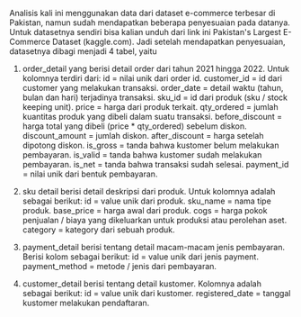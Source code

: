 Analisis kali ini menggunakan data dari dataset e-commerce terbesar di Pakistan, namun sudah mendapatkan beberapa penyesuaian pada datanya. Untuk datasetnya sendiri bisa kalian unduh dari link ini Pakistan's Largest E-Commerce Dataset (kaggle.com).
Jadi setelah mendapatkan penyesuaian, datasetnya dibagi menjadi 4 tabel, yaitu

1. order_detail yang berisi detail order dari tahun 2021 hingga 2022. Untuk kolomnya terdiri dari:
    id = nilai unik dari order id.
    customer_id = id dari customer yang melakukan transaksi.
    order_date = detail waktu (tahun, bulan dan hari) terjadinya transaksi.
    sku_id = id dari produk (sku / stock keeping unit).
    price = harga dari produk terkait.
    qty_ordered = jumlah kuantitas produk yang dibeli dalam suatu transaksi.
    before_discount = harga total yang dibeli (price * qty_ordered) sebelum diskon.
    discount_amount = jumlah diskon.
    after_discount = harga setelah dipotong diskon.
    is_gross = tanda bahwa kustomer belum melakukan pembayaran.
    is_valid = tanda bahwa kustomer sudah melakukan pembayaran.
    is_net = tanda bahwa transaksi sudah selesai.
    payment_id = nilai unik dari bentuk pembayaran.

2. sku detail berisi detail deskripsi dari produk. Untuk kolomnya adalah sebagai berikut:
    id = value unik dari produk.
    sku_name = nama tipe produk.
    base_price = harga awal dari produk.
    cogs = harga pokok penjualan / biaya yang dikeluarkan untuk produksi atau perolehan aset.
    category = kategory dari sebuah produk.

3. payment_detail berisi tentang detail macam-macam jenis pembayaran. Berisi kolom sebagai berikut:
    id = value unik dari jenis payment.
    payment_method = metode / jenis dari pembayaran.

4. customer_detail berisi tentang detail kustomer. Kolomnya adalah sebagai berikut:
    id = value unik dari kustomer.
    registered_date = tanggal kustomer melakukan pendaftaran.
